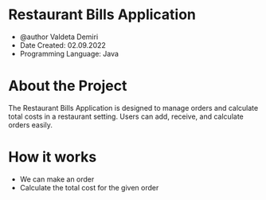 # Restaurant Bills Application

* @author Valdeta Demiri
 * Date Created: 02.09.2022
 * Programming Language: Java 

# About the Project

The Restaurant Bills Application is designed to manage orders and calculate total costs in a restaurant setting. Users can add, receive, and calculate orders easily.

# How it works

- We can make an order
- Calculate the total cost for the given order
